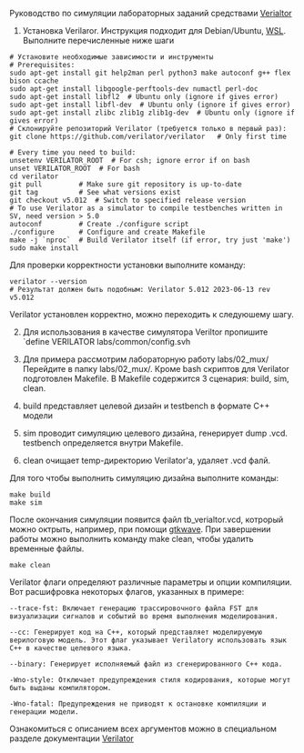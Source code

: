 
Руководство по симуляции лабораторных заданий средствами [Verialtor](https://www.veripool.org/verilator/)

1. Установка Verilaror. Инструкция подходит для Debian/Ubuntu, [WSL](https://learn.microsoft.com/en-us/windows/wsl/install). Выполните перечисленные ниже шаги

```
# Установите необходимые зависимости и инструменты
# Prerequisites:
sudo apt-get install git help2man perl python3 make autoconf g++ flex bison ccache
sudo apt-get install libgoogle-perftools-dev numactl perl-doc
sudo apt-get install libfl2  # Ubuntu only (ignore if gives error)
sudo apt-get install libfl-dev  # Ubuntu only (ignore if gives error)
sudo apt-get install zlibc zlib1g zlib1g-dev  # Ubuntu only (ignore if gives error)
# Cклонируйте репозиторий Verilator (требуется только в первый раз):
git clone https://github.com/verilator/verilator   # Only first time

# Every time you need to build:
unsetenv VERILATOR_ROOT  # For csh; ignore error if on bash
unset VERILATOR_ROOT  # For bash
cd verilator
git pull         # Make sure git repository is up-to-date
git tag          # See what versions exist
git checkout v5.012  # Switch to specified release version
# To use Verilator as a simulator to compile testbenches written in SV, need version > 5.0
autoconf         # Create ./configure script
./configure      # Configure and create Makefile
make -j `nproc`  # Build Verilator itself (if error, try just 'make')
sudo make install
```

Для проверки корректности установки выполните команду:
```
verilator --version
# Результат должен быть подобным: Verilator 5.012 2023-06-13 rev v5.012
```
Verilator установлен корректно, можно переходить к следуюшему шагу.


2. Для использования в качестве симулятора Veriltor пропишите `define VERILATOR labs/common/config.svh

3. Для примера рассмотрим лабораторную работу labs/02_mux/
Перейдите в папку labs/02_mux/. Кроме bash скриптов для Verilator подготовлен Makefile.
В Makefile содержится 3 сценария: build, sim, clean.
1. build представляет целевой дизайн и testbench в формате C++ модели
2. sim проводит симуляцию целевого дизайна, генерирует dump .vcd. testbench определяется внутри Makefile.
3. clean очищает temp-директорию Verilator'a, удаляет .vcd фалй. 

Для того чтобы выполнить симуляцию дизайна выполните команды:
```
make build
make sim
```
После окончания симуляции появится файл tb_verialtor.vcd, котрорый можно октрыть, например, при помощи [gtkwave](https://gtkwave.sourceforge.net/).
При завершении работы можно выполнить команду make clean, чтобы удалить временные файлы.
```
make clean
```

Verilator флаги определяют различные параметры и опции компиляции. Вот расшифровка некоторых флагов, указанных в примере:

    --trace-fst: Включает генерацию трассировочного файла FST для визуализации сигналов и событий во время выполнения моделирования.

    --cc: Генерирует код на C++, который представляет моделируемую верилоговую модель. Этот флаг указывает Verilatorу использовать язык C++ в качестве целевого языка.

    --binary: Генерирует исполняемый файл из сгенерированного C++ кода.

    -Wno-style: Отключает предупреждения стиля кодирования, которые могут быть выданы компилятором.

    -Wno-fatal: Предупреждения не приводят к остановке компиляции и генерации модели.

Ознакомиться с описанием всех аргументов можно в специальном разделе документации [Verilator](https://veripool.org/guide/latest/exe_verilator.html)
